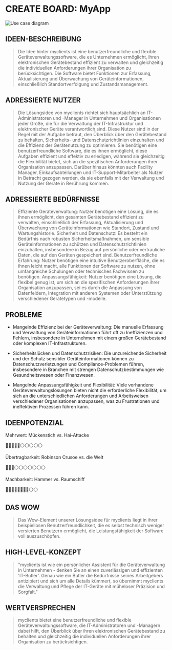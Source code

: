 #  CREATE BOARD: MyApp

![Use case diagram](figures/uc-diagram.drawio.svg)

## IDEEN-BESCHREIBUNG
> Die Idee hinter myclients ist eine benutzerfreundliche und flexible Geräteverwaltungssoftware, die es Unternehmen ermöglicht, ihren elektronischen Gerätebestand effizient zu verwalten und gleichzeitig die individuellen Anforderungen ihrer Organisation zu berücksichtigen. Die Software bietet Funktionen zur Erfassung, Aktualisierung und Überwachung von Geräteinformationen, einschließlich Standortverfolgung und Zustandsmanagement.

## ADRESSIERTE NUTZER
> Die Lösungsidee von myclients richtet sich hauptsächlich an IT-Administratoren und -Manager in Unternehmen und Organisationen jeder Größe, die für die Verwaltung der IT-Infrastruktur und elektronischer Geräte verantwortlich sind. Diese Nutzer sind in der Regel mit der Aufgabe betraut, den Überblick über den Gerätebestand zu behalten, Sicherheits- und Datenschutzrichtlinien einzuhalten und die Effizienz der Gerätenutzung zu optimieren. Sie benötigen eine benutzerfreundliche Software, die es ihnen ermöglicht, diese Aufgaben effizient und effektiv zu erledigen, während sie gleichzeitig die Flexibilität bietet, sich an die spezifischen Anforderungen ihrer Organisation anzupassen. Darüber hinaus könnten auch Facility Manager, Einkaufsabteilungen und IT-Support-Mitarbeiter als Nutzer in Betracht gezogen werden, da sie ebenfalls mit der Verwaltung und Nutzung der Geräte in Berührung kommen.

## ADRESSIERTE BEDÜRFNISSE
> Effiziente Geräteverwaltung: Nutzer benötigen eine Lösung, die es ihnen ermöglicht, den gesamten Gerätebestand effizient zu verwalten, einschließlich der Erfassung, Aktualisierung und Überwachung von Geräteinformationen wie Standort, Zustand und Wartungshistorie.
Sicherheit und Datenschutz: Es besteht ein Bedürfnis nach robusten Sicherheitsmaßnahmen, um sensible Geräteinformationen zu schützen und Datenschutzrichtlinien einzuhalten, insbesondere in Bezug auf persönliche oder vertrauliche Daten, die auf den Geräten gespeichert sind.
Benutzerfreundliche Erfahrung: Nutzer benötigen eine intuitive Benutzeroberfläche, die es ihnen leicht macht, alle Funktionen der Software zu nutzen, ohne umfangreiche Schulungen oder technisches Fachwissen zu benötigen.
Anpassungsfähigkeit: Nutzer benötigen eine Lösung, die flexibel genug ist, um sich an die spezifischen Anforderungen ihrer Organisation anzupassen, sei es durch die Anpassung von Datenfeldern, Integration mit anderen Systemen oder Unterstützung verschiedener Gerätetypen und -modelle.

## PROBLEME
- Mangelnde Effizienz bei der Geräteverwaltung: Die manuelle Erfassung und Verwaltung von Geräteinformationen führt oft zu Ineffizienzen und Fehlern, insbesondere in Unternehmen mit einem großen Gerätebestand oder komplexen IT-Infrastrukturen.
- Sicherheitslücken und Datenschutzrisiken: Die unzureichende Sicherheit und der Schutz sensibler Geräteinformationen können zu Datenschutzverletzungen und Compliance-Problemen führen, insbesondere in Branchen mit strengen Datenschutzbestimmungen wie Gesundheitswesen oder Finanzwesen.

- Mangelnde Anpassungsfähigkeit und Flexibilität: Viele vorhandene Geräteverwaltungslösungen bieten nicht die erforderliche Flexibilität, um sich an die unterschiedlichen Anforderungen und Arbeitsweisen verschiedener Organisationen anzupassen, was zu Frustrationen und ineffektiven Prozessen führen kann.

## IDEENPOTENZIAL
Mehrwert: Mückenstich vs. Hai-Attacke

🔵🔵🔵🔵🔵⚪️⚪️⚪️⚪️⚪️

Übertragbarkeit: Robinson Crusoe vs. die Welt

🔵🔵🔵⚪️⚪️⚪️⚪️⚪️⚪️⚪️

Machbarkeit: Hammer vs. Raumschiff

🔵🔵🔵🔵🔵🔵🔵🔵⚪️⚪️


## DAS WOW
> Das Wow-Element unserer Lösungsidee für myclients liegt in ihrer beispiellosen Benutzerfreundlichkeit, die es selbst technisch weniger versierten Benutzern ermöglicht, die Leistungsfähigkeit der Software voll auszuschöpfen.

## HIGH-LEVEL-KONZEPT
> "myclients ist wie ein persönlicher Assistent für die Geräteverwaltung in Unternehmen - denken Sie an einen zuverlässigen und effizienten 'IT-Butler'. Genau wie ein Butler die Bedürfnisse seines Arbeitgebers antizipiert und sich um alle Details kümmert, so übernimmt myclients die Verwaltung und Pflege der IT-Geräte mit müheloser Präzision und Sorgfalt."

## WERTVERSPRECHEN
> myclients bietet eine benutzerfreundliche und flexible Geräteverwaltungssoftware, die IT-Administratoren und -Managern dabei hilft, den Überblick über ihren elektronischen Gerätebestand zu behalten und gleichzeitig die individuellen Anforderungen ihrer Organisation zu berücksichtigen.
